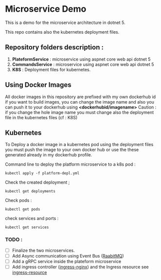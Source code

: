 # Microservice Demo

This is a demo for the microservice architecture in dotnet 5.

This repo contains also the kubernetes deployment files.

## Repository folders description :

 1. **PlateformService** : microservice using aspnet core web api dotnet 5 
 2. **CommandsService** : microservice using aspnet core web api dotnet 5
 3. **K8S** : Deployment files for kubernetes.

## Using Docker Images

All docker images in this repository are prefixed with my own dockerhub id
if you want to build images, you can change the image name and also you can push it to your dockerhub using **<dockerhubid/imagename>**
Caution : if you change the hole image name you must change also the deployment file in the kubernetes files (cf : K8S)

## Kubernetes

To Deploy a docker image in a kubernetes pod using the deployment files  you must push the image to your own docker hub or use the these generated already in my dockerhub profile.

Command line to deploy the platform microservice to a k8s pod :

    kubectl apply -f platform-depl.yml

Check the created deployment ;

    kubectl get deployments

Check pods :

    kubectl get pods

check services and ports :

    kubectl get services

### TODO :

 - [ ] Finalize the two microservices.
 - [ ] Add Async communication using Event Bus
       ([RaabitMQ](https://www.rabbitmq.com/))
 - [ ] Add a gRPC service inside the plateform microservice
 - [ ] Add ingress controller
       ([ingress-nginx](https://kubernetes.github.io/ingress-nginx/deploy/))
       and the Ingress resource see
       [ingress-resource](https://kubernetes.io/docs/concepts/services-networking/ingress/)
